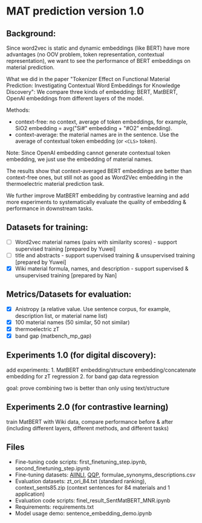 # MAT prediction version 1.0
## Background:
Since word2vec is static and dynamic embeddings (like BERT) have more advantages (no OOV problem, token representation, contextual representation), we want to see the performance of BERT embeddings on material prediction.

What we did in the paper "Tokenizer Effect on Functional Material Prediction: Investigating Contextual Word Embeddings for Knowledge Discovery": We compare three kinds of embedding: BERT, MatBERT, OpenAI embeddings from different layers of the model.

Methods: 
- context-free: no context, average of token embeddings, for example, SiO2 embedding = avg("Si#" embedding + "#O2" embedding).
- context-average: the material names are in the sentence. Use the average of contextual token embedding (or `<CLS>` token).

Note: Since OpenAI embedding cannot generate contextual token embedding, we just use the embedding of material names.

The results show that context-averaged BERT embeddings are better than context-free ones, but still not as good as Word2Vec embedding in the thermoelectric material prediction task.

We further improve MatBERT embedding by contrastive learning and add more experiments to systematically evaluate the quality of embedding & performance in downstream tasks.

## Datasets for training:
- [ ] Word2vec material names (pairs with similarity scores) - support supervised training [prepared by Yuwei]
- [ ] title and abstracts - support supervised training & unsupervised training [prepared by Yuwei] 
- [x] Wiki material formula, names, and description - support supervised & unsupervised training [prepared by Nan]

## Metrics/Datasets for evaluation:
- [x] Anistropy (a relative value. Use sentence corpus, for example, description list, or material name list) 
- [x] 100 material names (50 similar, 50 not similar)
- [x] thermoelectric zT
- [x] band gap (matbench_mp_gap)

## Experiments 1.0 (for digital discovery):
add experiments: 1. MatBERT embedding/structure embedding/concatenate embedding for zT regression 2. for band gap data regression

goal: prove combining two is better than only using text/structure

## Experiments 2.0 (for contrastive learning)
train MatBERT with Wiki data, compare performance before & after (including different layers, different methods, and different tasks)

## Files 
- Fine-tuning code scripts: first_finetuning_step.ipynb, second_finetuning_step.ipynb
- Fine-tuning datasets: [AllNLI](https://huggingface.co/datasets/sentence-transformers/all-nli), [QQP](https://huggingface.co/datasets/embedding-data/QQP_triplets), formulae_synonyms_descriptions.csv
- Evaluation datasets: zt_ori_84.txt (standard ranking), context_sents85.zip (context sentences for 84 materials and 1 application)
- Evaluation code scripts: finel_result_SentMatBERT_MNR.ipynb
- Requirements: requirements.txt
- Model usage demo: sentence_embedding_demo.ipynb









